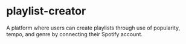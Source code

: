 # playlist-creator
A platform where users can create playlists through use of popularity, tempo, and genre by connecting their Spotify account.
